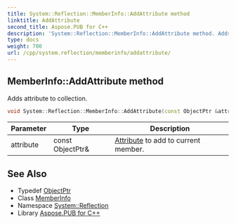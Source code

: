 ```yaml
---
title: System::Reflection::MemberInfo::AddAttribute method
linktitle: AddAttribute
second_title: Aspose.PUB for C++
description: 'System::Reflection::MemberInfo::AddAttribute method. Adds attribute to collection in C++.'
type: docs
weight: 700
url: /cpp/system.reflection/memberinfo/addattribute/
---
```

## MemberInfo::AddAttribute method


Adds attribute to collection.

```cpp
void System::Reflection::MemberInfo::AddAttribute(const ObjectPtr &attribute)
```


| Parameter | Type | Description |
| --- | --- | --- |
| attribute | const ObjectPtr\& | [Attribute](../../../system/attribute/) to add to current member. |

## See Also

* Typedef [ObjectPtr](../objectptr/)
* Class [MemberInfo](../)
* Namespace [System::Reflection](../../)
* Library [Aspose.PUB for C++](../../../)
